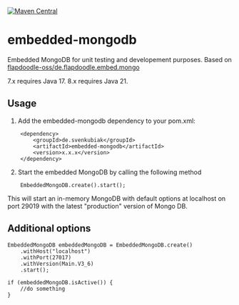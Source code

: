 [![Maven Central](https://maven-badges.herokuapp.com/maven-central/de.svenkubiak/embedded-mongodb/badge.svg)](https://mvnrepository.com/artifact/de.svenkubiak/embedded-mongodb)


embedded-mongodb
================

Embedded MongoDB for unit testing and developement purposes. Based on [flapdoodle-oss/de.flapdoodle.embed.mongo][1]

7.x requires Java 17.
8.x requires Java 21.

Usage
------------------

1) Add the embedded-mongodb dependency to your pom.xml:
```
	<dependency>
		<groupId>de.svenkubiak</groupId>
		<artifactId>embedded-mongodb</artifactId>
		<version>x.x.x</version>
	</dependency>
```
2) Start the embedded MongoDB by calling the following method
```
	EmbeddedMongoDB.create().start();
```	
This will start an in-memory MongoDB with default options at localhost on port 29019 with the latest "production" version of Mongo DB.

Additional options
------------------

    EmbeddedMongoDB embeddedMongoDB = EmbeddedMongoDB.create()
        .withHost("localhost")
        .withPort(27017)
        .withVersion(Main.V3_6)
        .start();
        
    if (embeddedMongoDB.isActive()) {
    	//do something
    }


[1]: https://github.com/flapdoodle-oss/de.flapdoodle.embed.mongo
